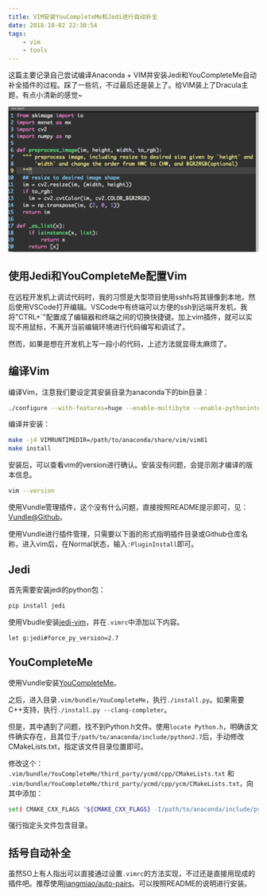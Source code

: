 ```yaml
---
title: VIM安装YouCompleteMe和Jedi进行自动补全
date: 2018-10-02 22:30:54
tags:
    - vim
    - tools
---
```

这篇主要记录自己尝试编译Anaconda + VIM并安装Jedi和YouCompleteMe自动补全插件的过程。踩了一些坑，不过最后还是装上了。给VIM装上了Dracula主题，有点小清新的感觉~

![我的VIM](/img/vim-config-demo.png)

<!-- more -->

## 使用Jedi和YouCompleteMe配置Vim
在远程开发机上调试代码时，我的习惯是大型项目使用sshfs将其镜像到本地，然后使用VSCode打开编辑。VSCode中有终端可以方便的ssh到远端开发机，我将"CTRL+`"配置成了编辑器和终端之间的切换快捷键。加上vim插件，就可以实现不用鼠标，不离开当前编辑环境进行代码编写和调试了。

然而，如果是想在开发机上写一段小的代码，上述方法就显得太麻烦了。

## 编译Vim
编译Vim，注意我们要设定其安装目录为anaconda下的bin目录：

``` sh
./configure --with-features=huge --enable-multibyte --enable-pythoninterp=yes --with-python-config-dir=/path/to/anaconda/bin/python-config --enable-gui=gtk2 --prefix=/path/to/anaconda
```

编译并安装：
``` sh
make -j4 VIMRUNTIMEDIR=/path/to/anaconda/share/vim/vim81
make install
```

安装后，可以查看vim的version进行确认。安装没有问题，会提示刚才编译的版本信息。
``` sh
vim --version
```

使用Vundle管理插件，这个没有什么问题，直接按照README提示即可，见：[Vundle@Github](https://github.com/VundleVim/Vundle.vim)。

使用Vundle进行插件管理，只需要以下面的形式指明插件目录或Github仓库名称，进入vim后，在Normal状态，输入`:PluginInstall`即可。

## Jedi
首先需要安装jedi的python包：
``` sh
pip install jedi
```

使用Vbudle安装[jedi-vim](https://github.com/davidhalter/jedi-vim)，并在`.vimrc`中添加以下内容。
```
let g:jedi#force_py_version=2.7
```

## YouCompleteMe
使用Vundle安装[YouCompleteMe](https://github.com/Valloric/YouCompleteMe#ubuntu-linux-x64)。

之后，进入目录`.vim/bundle/YouCompleteMe`，执行`./install.py`。如果需要C++支持，执行`./install.py --clang-completer`。

但是，其中遇到了问题，找不到Python.h文件。使用`locate Python.h`，明确该文件确实存在，且其位于`/path/to/anaconda/include/python2.7`后，手动修改CMakeLists.txt，指定该文件目录位置即可。

修改这个：
`.vim/bundle/YouCompleteMe/third_party/ycmd/cpp/CMakeLists.txt`
和
`.vim/bundle/YouCompleteMe/third_party/ycmd/cpp/ycm/CMakeLists.txt`，向其中添加：

``` sh
set( CMAKE_CXX_FLAGS "${CMAKE_CXX_FLAGS} -I/path/to/anaconda/include/python2.7" )
```

强行指定头文件包含目录。

## 括号自动补全 
虽然SO上有人指出可以直接通过设置`.vimrc`的方法实现，不过还是直接用现成的插件吧。推荐使用[jiangmiao/auto-pairs](https://github.com/jiangmiao/auto-pairs)。可以按照README的说明进行安装。
